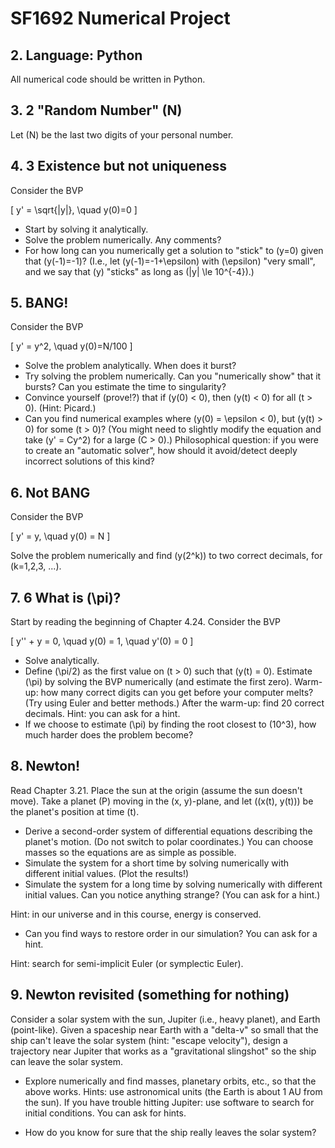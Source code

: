 # SF1692 Numerical Project 

## 2. Language: Python

All numerical code should be written in Python.

## 3. 2 "Random Number" \(N\)

Let \(N\) be the last two digits of your personal number.

## 4. 3 Existence but not uniqueness

Consider the BVP

\[ y' = \sqrt{|y|}, \quad y(0)=0 \]

- Start by solving it analytically.
- Solve the problem numerically. Any comments?
- For how long can you numerically get a solution to "stick" to \(y=0\) given that \(y(-1)=-1\)? (I.e., let \(y(-1)=-1+\epsilon\) with \(\epsilon\) "very small", and we say that \(y\) "sticks" as long as \(|y| \le 10^{-4}\).)

## 5. BANG!

Consider the BVP

\[ y' = y^2, \quad y(0)=N/100 \]

- Solve the problem analytically. When does it burst?
- Try solving the problem numerically. Can you "numerically show" that it bursts? Can you estimate the time to singularity?
- Convince yourself (prove!?) that if \(y(0) < 0\), then \(y(t) < 0\) for all \(t > 0\). (Hint: Picard.)
- Can you find numerical examples where \(y(0) = \epsilon < 0\), but \(y(t) > 0\) for some \(t > 0\)? (You might need to slightly modify the equation and take \(y' = Cy^2\) for a large \(C > 0\).) Philosophical question: if you were to create an "automatic solver", how should it avoid/detect deeply incorrect solutions of this kind?

## 6. Not BANG

Consider the BVP

\[ y' = y, \quad y(0) = N \]

Solve the problem numerically and find \(y(2^k)\) to two correct decimals, for \(k=1,2,3, ...\).

## 7. 6 What is \(\pi\)?

Start by reading the beginning of Chapter 4.24. Consider the BVP

\[ y'' + y = 0, \quad y(0) = 1, \quad y'(0) = 0 \]

- Solve analytically.
- Define \(\pi/2\) as the first value on \(t > 0\) such that \(y(t) = 0\). Estimate \(\pi\) by solving the BVP numerically (and estimate the first zero). Warm-up: how many correct digits can you get before your computer melts? (Try using Euler and better methods.) After the warm-up: find 20 correct decimals. Hint: you can ask for a hint.
- If we choose to estimate \(\pi\) by finding the root closest to \(10^3\), how much harder does the problem become?

## 8. Newton!

Read Chapter 3.21. Place the sun at the origin (assume the sun doesn't move). Take a planet \(P\) moving in the \(x, y\)-plane, and let \((x(t), y(t))\) be the planet's position at time \(t\).

- Derive a second-order system of differential equations describing the planet's motion. (Do not switch to polar coordinates.) You can choose masses so the equations are as simple as possible.
- Simulate the system for a short time by solving numerically with different initial values. (Plot the results!)
- Simulate the system for a long time by solving numerically with different initial values. Can you notice anything strange? (You can ask for a hint.)

Hint: in our universe and in this course, energy is conserved.

- Can you find ways to restore order in our simulation? You can ask for a hint.

Hint: search for semi-implicit Euler (or symplectic Euler).

## 9. Newton revisited (something for nothing)

Consider a solar system with the sun, Jupiter (i.e., heavy planet), and Earth (point-like). Given a spaceship near Earth with a "delta-v" so small that the ship can't leave the solar system (hint: "escape velocity"), design a trajectory near Jupiter that works as a "gravitational slingshot" so the ship can leave the solar system.

- Explore numerically and find masses, planetary orbits, etc., so that the above works. Hints: use astronomical units (the Earth is about 1 AU from the sun). If you have trouble hitting Jupiter: use software to search for initial conditions. You can ask for hints.
  
- How do you know for sure that the ship really leaves the solar system?